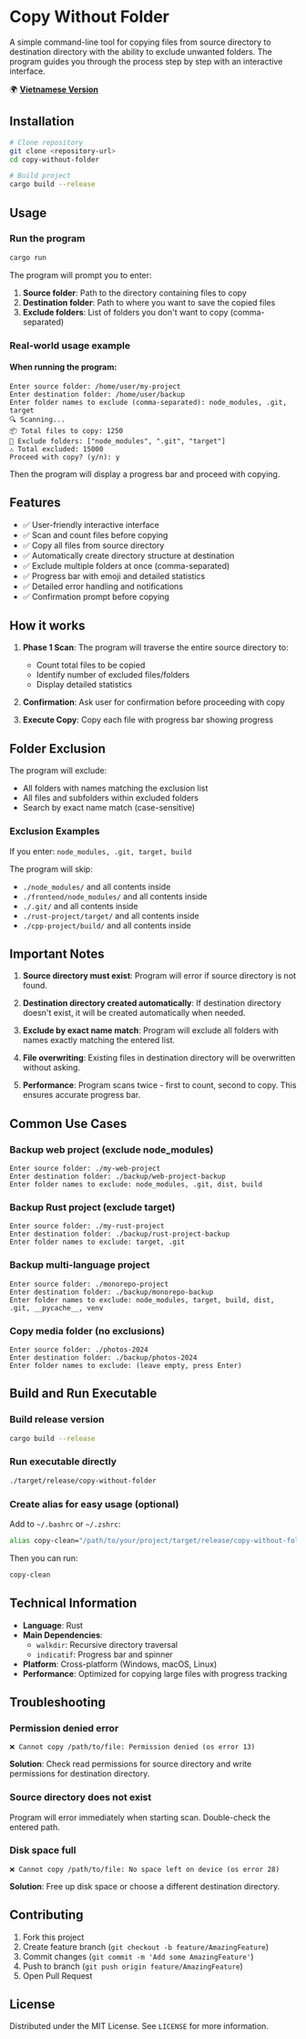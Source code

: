 # Copy Without Folder

A simple command-line tool for copying files from source directory to destination directory with the ability to exclude unwanted folders. The program guides you through the process step by step with an interactive interface.

🌍 **[Vietnamese Version](readme.vi.md)**

## Installation

```bash
# Clone repository  
git clone <repository-url>
cd copy-without-folder

# Build project
cargo build --release
```

## Usage

### Run the program

```bash
cargo run
```

The program will prompt you to enter:

1. **Source folder**: Path to the directory containing files to copy
2. **Destination folder**: Path to where you want to save the copied files  
3. **Exclude folders**: List of folders you don't want to copy (comma-separated)

### Real-world usage example

#### When running the program:

```
Enter source folder: /home/user/my-project
Enter destination folder: /home/user/backup
Enter folder names to exclude (comma-separated): node_modules, .git, target
🔍 Scanning...
📦 Total files to copy: 1250
🚫 Exclude folders: ["node_modules", ".git", "target"]
⚠️ Total excluded: 15000
Proceed with copy? (y/n): y
```

Then the program will display a progress bar and proceed with copying.

## Features

- ✅ User-friendly interactive interface
- ✅ Scan and count files before copying
- ✅ Copy all files from source directory
- ✅ Automatically create directory structure at destination
- ✅ Exclude multiple folders at once (comma-separated)
- ✅ Progress bar with emoji and detailed statistics
- ✅ Detailed error handling and notifications
- ✅ Confirmation prompt before copying

## How it works

1. **Phase 1 Scan**: The program will traverse the entire source directory to:
   - Count total files to be copied
   - Identify number of excluded files/folders
   - Display detailed statistics

2. **Confirmation**: Ask user for confirmation before proceeding with copy

3. **Execute Copy**: Copy each file with progress bar showing progress

## Folder Exclusion

The program will exclude:
- All folders with names matching the exclusion list
- All files and subfolders within excluded folders
- Search by exact name match (case-sensitive)

### Exclusion Examples

If you enter: `node_modules, .git, target, build`

The program will skip:
- `./node_modules/` and all contents inside
- `./frontend/node_modules/` and all contents inside  
- `./.git/` and all contents inside
- `./rust-project/target/` and all contents inside
- `./cpp-project/build/` and all contents inside

## Important Notes

1. **Source directory must exist**: Program will error if source directory is not found.

2. **Destination directory created automatically**: If destination directory doesn't exist, it will be created automatically when needed.

3. **Exclude by exact name match**: Program will exclude all folders with names exactly matching the entered list.

4. **File overwriting**: Existing files in destination directory will be overwritten without asking.

5. **Performance**: Program scans twice - first to count, second to copy. This ensures accurate progress bar.

## Common Use Cases

### Backup web project (exclude node_modules)
```
Enter source folder: ./my-web-project
Enter destination folder: ./backup/web-project-backup
Enter folder names to exclude: node_modules, .git, dist, build
```

### Backup Rust project (exclude target)
```
Enter source folder: ./my-rust-project  
Enter destination folder: ./backup/rust-project-backup
Enter folder names to exclude: target, .git
```

### Backup multi-language project
```
Enter source folder: ./monorepo-project
Enter destination folder: ./backup/monorepo-backup
Enter folder names to exclude: node_modules, target, build, dist, .git, __pycache__, venv
```

### Copy media folder (no exclusions)
```
Enter source folder: ./photos-2024
Enter destination folder: ./backup/photos-2024
Enter folder names to exclude: (leave empty, press Enter)
```

## Build and Run Executable

### Build release version
```bash
cargo build --release
```

### Run executable directly
```bash
./target/release/copy-without-folder
```

### Create alias for easy usage (optional)

Add to `~/.bashrc` or `~/.zshrc`:
```bash
alias copy-clean="/path/to/your/project/target/release/copy-without-folder"
```

Then you can run:
```bash
copy-clean
```

## Technical Information

- **Language**: Rust
- **Main Dependencies**:
  - `walkdir`: Recursive directory traversal
  - `indicatif`: Progress bar and spinner
- **Platform**: Cross-platform (Windows, macOS, Linux)
- **Performance**: Optimized for copying large files with progress tracking

## Troubleshooting

### Permission denied error
```
❌ Cannot copy /path/to/file: Permission denied (os error 13)
```
**Solution**: Check read permissions for source directory and write permissions for destination directory.

### Source directory does not exist
Program will error immediately when starting scan. Double-check the entered path.

### Disk space full
```
❌ Cannot copy /path/to/file: No space left on device (os error 28)
```
**Solution**: Free up disk space or choose a different destination directory.

## Contributing

1. Fork this project
2. Create feature branch (`git checkout -b feature/AmazingFeature`)
3. Commit changes (`git commit -m 'Add some AmazingFeature'`)
4. Push to branch (`git push origin feature/AmazingFeature`)
5. Open Pull Request

## License

Distributed under the MIT License. See `LICENSE` for more information.
